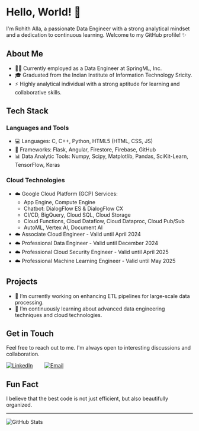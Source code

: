 # Hello, World! 👋

I'm Rohith Alla, a passionate Data Engineer with a strong analytical mindset and a dedication to continuous learning. Welcome to my GitHub profile! ✨

## About Me

- 🧑‍💼 Currently employed as a Data Engineer at SpringML, Inc.
- 🎓 Graduated from the Indian Institute of Information Technology Sricity.
- ⚡ Highly analytical individual with a strong aptitude for learning and collaborative skills.

## Tech Stack

### Languages and Tools

- 💻 Languages: C, C++, Python, HTML5 (HTML, CSS, JS)
- 🔧 Frameworks: Flask, Angular, Firestore, Firebase, GitHub
- 📊 Data Analytic Tools: Numpy, Scipy, Matplotlib, Pandas, SciKit-Learn, TensorFlow, Keras

### Cloud Technologies

- ☁️ Google Cloud Platform (GCP) Services: 
  - App Engine, Compute Engine
  - Chatbot: DialogFlow ES & DialogFlow CX
  - CI/CD, BigQuery, Cloud SQL, Cloud Storage
  - Cloud Functions, Cloud Dataflow, Cloud Dataproc, Cloud Pub/Sub
  - AutoML, Vertex AI, Document AI
- ☁️ Associate Cloud Engineer - Valid until April 2024
- ☁️ Professional Data Engineer - Valid until December 2024
- ☁️ Professional Cloud Security Engineer - Valid until April 2025
- ☁️ Professional Machine Learning Engineer - Valid until May 2025

## Projects

- 🔭 I’m currently working on enhancing ETL pipelines for large-scale data processing.
- 🌱 I’m continuously learning about advanced data engineering techniques and cloud technologies.

## Get in Touch

Feel free to reach out to me. I'm always open to interesting discussions and collaboration.

[![LinkedIn](https://raw.githubusercontent.com/rohithalla/rohithalla/main/assets/linkedin.png)](https://www.linkedin.com/in/rohith-alla/)
&nbsp;&nbsp;&nbsp;&nbsp;&nbsp;&nbsp;
[![Email](https://raw.githubusercontent.com/rohithalla/rohithalla/main/assets/email.png)](mailto:rohit.alla2000@gmail.com)

## Fun Fact

I believe that the best code is not just efficient, but also beautifully organized.

---

![GitHub Stats](https://github-readme-stats.vercel.app/api?username=rohithalla&show_icons=true&hide_border=true)
